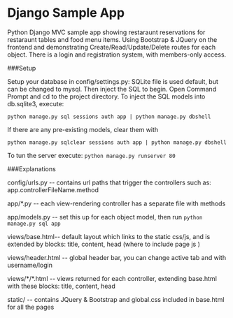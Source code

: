 # Django Sample App

Python Django MVC sample app showing restaraunt reservations for restaraunt tables and food menu items. Using Bootstrap & JQuery on the frontend and demonstrating Create/Read/Update/Delete routes for each object. There is  a login and registration system, with members-only access.


###Setup

Setup your database in config/settings.py: SQLite file is used default, but can be changed to mysql. Then inject the SQL to begin. Open Command Prompt and cd to the project directory. To inject the SQL models into db.sqlite3, execute:

```python manage.py sql sessions auth app | python manage.py dbshell```


If there are any pre-existing models, clear them with 

```python manage.py sqlclear sessions auth app | python manage.py dbshell```

To tun the server execute: 
```python manage.py runserver 80```

###Explanations

config/urls.py -- contains url paths that trigger the controllers such as: app.controllerFileName.method 

app/\*.py -- each view-rendering controller has a separate file with methods

app/models.py -- set this up for each object model, then run ```python manage.py sql app```

views/base.html-- default layout which links to the static css/js, and is extended by blocks: title, content, head (where to include page js )

views/header.html -- global header bar, you can change active tab and with username/login

views/\*/\*.html -- views returned for each controller, extending base.html with these blocks: title, content, head

static/ -- contains JQuery & Bootstrap and global.css included in base.html for all the pages